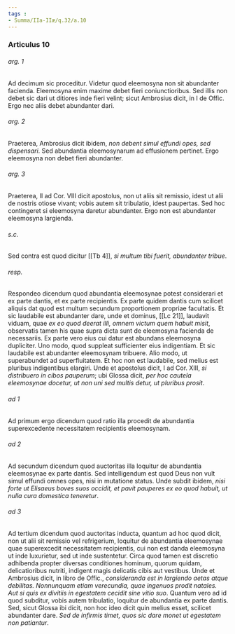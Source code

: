 ```yaml
---
tags : 
- Summa/IIa-IIæ/q.32/a.10
---
```


### Articulus 10

###### arg. 1
Ad decimum sic proceditur. Videtur quod eleemosyna non sit abundanter facienda. Eleemosyna enim maxime debet fieri coniunctioribus. Sed illis non debet sic dari ut ditiores inde fieri velint; sicut Ambrosius dicit, in I de Offic. Ergo nec aliis debet abundanter dari.

###### arg. 2
Praeterea, Ambrosius dicit ibidem, *non debent simul effundi opes, sed dispensari*. Sed abundantia eleemosynarum ad effusionem pertinet. Ergo eleemosyna non debet fieri abundanter.

###### arg. 3
Praeterea, II ad Cor. VIII dicit apostolus, non ut aliis sit remissio, idest ut alii de nostris otiose vivant; vobis autem sit tribulatio, idest paupertas. Sed hoc contingeret si eleemosyna daretur abundanter. Ergo non est abundanter eleemosyna largienda.

###### s.c.
Sed contra est quod dicitur [[Tb 4]], *si multum tibi fuerit, abundanter tribue*.

###### resp.
Respondeo dicendum quod abundantia eleemosynae potest considerari et ex parte dantis, et ex parte recipientis. Ex parte quidem dantis cum scilicet aliquis dat quod est multum secundum proportionem propriae facultatis. Et sic laudabile est abundanter dare, unde et dominus, [[Lc 21]], laudavit viduam, quae *ex eo quod deerat illi, omnem victum quem habuit misit*, observatis tamen his quae supra dicta sunt de eleemosyna facienda de necessariis. Ex parte vero eius cui datur est abundans eleemosyna dupliciter. Uno modo, quod suppleat sufficienter eius indigentiam. Et sic laudabile est abundanter eleemosynam tribuere. Alio modo, ut superabundet ad superfluitatem. Et hoc non est laudabile, sed melius est pluribus indigentibus elargiri. Unde et apostolus dicit, I ad Cor. XIII, *si distribuero in cibos pauperum*; ubi Glossa dicit, *per hoc cautela eleemosynae docetur, ut non uni sed multis detur, ut pluribus prosit*.

###### ad 1
Ad primum ergo dicendum quod ratio illa procedit de abundantia superexcedente necessitatem recipientis eleemosynam.

###### ad 2
Ad secundum dicendum quod auctoritas illa loquitur de abundantia eleemosynae ex parte dantis. Sed intelligendum est quod Deus non vult simul effundi omnes opes, nisi in mutatione status. Unde subdit ibidem, *nisi forte ut Elisaeus boves suos occidit, et pavit pauperes ex eo quod habuit, ut nulla cura domestica teneretur*.

###### ad 3
Ad tertium dicendum quod auctoritas inducta, quantum ad hoc quod dicit, non ut alii sit remissio vel refrigerium, loquitur de abundantia eleemosynae quae superexcedit necessitatem recipientis, cui non est danda eleemosyna ut inde luxurietur, sed ut inde sustentetur. Circa quod tamen est discretio adhibenda propter diversas conditiones hominum, quorum quidam, delicatioribus nutriti, indigent magis delicatis cibis aut vestibus. Unde et Ambrosius dicit, in libro de Offic., *consideranda est in largiendo aetas atque debilitas. Nonnunquam etiam verecundia, quae ingenuos prodit natales. Aut si quis ex divitiis in egestatem cecidit sine vitio suo*. Quantum vero ad id quod subditur, vobis autem tribulatio, loquitur de abundantia ex parte dantis. Sed, sicut Glossa ibi dicit, non hoc ideo dicit quin melius esset, scilicet abundanter dare. *Sed de infirmis timet, quos sic dare monet ut egestatem non patiantur*.

